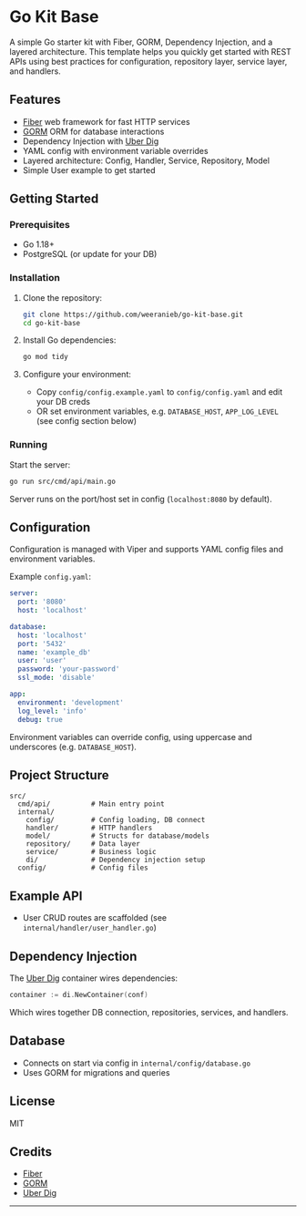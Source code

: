 # Go Kit Base

A simple Go starter kit with Fiber, GORM, Dependency Injection, and a layered architecture. This template helps you quickly get started with REST APIs using best practices for configuration, repository layer, service layer, and handlers.

## Features

- [Fiber](https://gofiber.io/) web framework for fast HTTP services
- [GORM](https://gorm.io/) ORM for database interactions
- Dependency Injection with [Uber Dig](https://github.com/uber-go/dig)
- YAML config with environment variable overrides
- Layered architecture: Config, Handler, Service, Repository, Model
- Simple User example to get started

## Getting Started

### Prerequisites

- Go 1.18+
- PostgreSQL (or update for your DB)

### Installation

1. Clone the repository:

   ```bash
   git clone https://github.com/weeranieb/go-kit-base.git
   cd go-kit-base
   ```

2. Install Go dependencies:

   ```bash
   go mod tidy
   ```

3. Configure your environment:
   - Copy `config/config.example.yaml` to `config/config.yaml` and edit your DB creds
   - OR set environment variables, e.g. `DATABASE_HOST`, `APP_LOG_LEVEL` (see config section below)

### Running

Start the server:

```bash
go run src/cmd/api/main.go
```

Server runs on the port/host set in config (`localhost:8080` by default).

## Configuration

Configuration is managed with Viper and supports YAML config files and environment variables.

Example `config.yaml`:

```yaml
server:
  port: '8080'
  host: 'localhost'

database:
  host: 'localhost'
  port: '5432'
  name: 'example_db'
  user: 'user'
  password: 'your-password'
  ssl_mode: 'disable'

app:
  environment: 'development'
  log_level: 'info'
  debug: true
```

Environment variables can override config, using uppercase and underscores (e.g. `DATABASE_HOST`).

## Project Structure

```
src/
  cmd/api/          # Main entry point
  internal/
    config/         # Config loading, DB connect
    handler/        # HTTP handlers
    model/          # Structs for database/models
    repository/     # Data layer
    service/        # Business logic
    di/             # Dependency injection setup
  config/           # Config files
```

## Example API

- User CRUD routes are scaffolded (see `internal/handler/user_handler.go`)

## Dependency Injection

The [Uber Dig](https://uber-go.github.io/dig/) container wires dependencies:

```go
container := di.NewContainer(conf)
```

Which wires together DB connection, repositories, services, and handlers.

## Database

- Connects on start via config in `internal/config/database.go`
- Uses GORM for migrations and queries

## License

MIT

## Credits

- [Fiber](https://gofiber.io/)
- [GORM](https://gorm.io/)
- [Uber Dig](https://github.com/uber-go/dig/)

---

```

```
